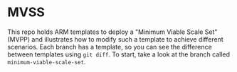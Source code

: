 MVSS
====

This repo holds ARM templates to deploy a "Minimum Viable Scale Set" (MVPP) and illustrates how to modify such a template to achieve different scenarios. Each branch has a template, so you can see the difference between templates using `git diff`. To start, take a look at the branch called `minimum-viable-scale-set`.